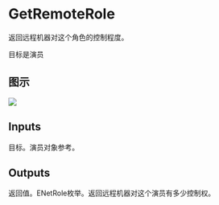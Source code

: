 # GetRemoteRole

返回远程机器对这个角色的控制程度。

目标是演员

## 图示

![]($-20221218-20113834.png)

## Inputs

目标。演员对象参考。  

## Outputs

返回值。ENetRole枚举。返回远程机器对这个演员有多少控制权。

